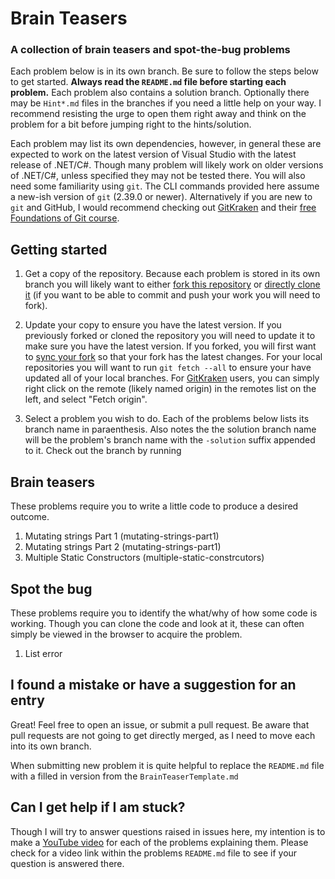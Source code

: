 # Brain Teasers

### A collection of brain teasers and spot-the-bug problems

Each problem below is in its own branch. Be sure to follow the steps below to get started. **Always read the `README.md` file before starting each problem.** Each problem also contains a solution branch. Optionally there may be `Hint*.md` files in the branches if you need a little help on your way. I recommend resisting the urge to open them right away and think on the problem for a bit before jumping right to the hints/solution.

Each problem may list its own dependencies, however, in general these are expected to work on the latest version of Visual Studio with the latest release of .NET/C#. Though many problem will likely work on older versions of .NET/C#, unless specified they may not be tested there. You will also need some familiarity using `git`. The CLI commands provided here assume a new-ish version of `git` (2.39.0 or newer). Alternatively if you are new to `git` and GitHub, I would recommend checking out [GitKraken](https://gitkraken.keboo.dev) and their [free Foundations of Git course](https://learn.gitkraken.com).


## Getting started

1. Get a copy of the repository.
Because each problem is stored in its own branch you will likely want to either [fork this repository](https://docs.github.com/get-started/quickstart/fork-a-repo) or [directly clone it](https://docs.github.com/repositories/creating-and-managing-repositories/cloning-a-repository) (if you want to be able to commit and push your work you will need to fork).

2. Update your copy to ensure you have the latest version. 
If you previously forked or cloned the repository you will need to update it to make sure you have the latest version. If you forked, you will first want to [sync your fork](https://docs.github.com/pull-requests/collaborating-with-pull-requests/working-with-forks/syncing-a-fork) so that your fork has the latest changes. For your local repositories you will want to run `git fetch --all` to ensure your have updated all of your local branches. For [GitKraken](https://gitkraken.keboo.dev) users, you can simply right click on the remote (likely named origin) in the remotes list on the left, and select "Fetch origin".

3. Select a problem you wish to do.
Each of the problems below lists its branch name in paraenthesis. Also notes the the solution branch name will be the problem's branch name with the `-solution` suffix appended to it. Check out the branch by running


## Brain teasers
These problems require you to write a little code to produce a desired outcome.

1. Mutating strings Part 1 (mutating-strings-part1)
2. Mutating strings Part 2 (mutating-strings-part1)
3. Multiple Static Constructors (multiple-static-constrcutors)

## Spot the bug
These problems require you to identify the what/why of how some code is working. Though you can clone the code and look at it, these can often simply be viewed in the browser to acquire the problem.

1. List error

## I found a mistake or have a suggestion for an entry
Great! Feel free to open an issue, or submit a pull request. 
Be aware that pull requests are not going to get directly merged, as I need to move each into its own branch.

When submitting new problem it is quite helpful to replace the `README.md` file with a filled in version from the `BrainTeaserTemplate.md`

## Can I get help if I am stuck?
Though I will try to answer questions raised in issues here, my intention is to make a [YouTube video](https://youtube.keboo.dev) for each of the problems explaining them. Please check for a video link within the problems `README.md` file to see if your question is answered there.